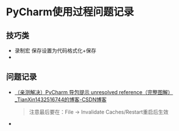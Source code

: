 # PyCharm使用过程问题记录

## 技巧类

- 录制宏 保存设置为代码格式化+保存
- 

## 问题记录

- [（亲测解决）PyCharm 导包提示 unresolved reference（完整图解）_TianXin1432516744的博客-CSDN博客](https://blog.csdn.net/sinat_34104446/article/details/80951611)  

  > 注意最后要在：File -> Invalidate Caches/Restart重启后生效

- 

